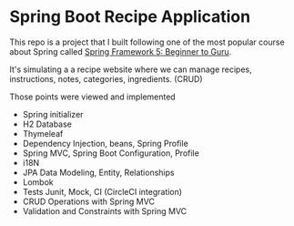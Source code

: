 # Spring Boot Recipe Application
This repo is a project that I built following one of the most popular course about Spring called [Spring Framework 5: Beginner to Guru](https://www.udemy.com/spring-framework-5-beginner-to-guru/?couponCode=GITHUB_SFGPETCLINIC).

It's simulating a a recipe website where we can manage recipes, instructions, notes, categories, ingredients.
(CRUD)

Those points were viewed and implemented

* Spring initializer
* H2 Database
* Thymeleaf
* Dependency Injection, beans, Spring Profile
* Spring MVC, Spring Boot Configuration, Profile
* i18N
* JPA Data Modeling, Entity, Relationships
* Lombok
* Tests Junit, Mock, CI (CircleCI integration)
* CRUD Operations with Spring MVC
* Validation and Constraints with Spring MVC